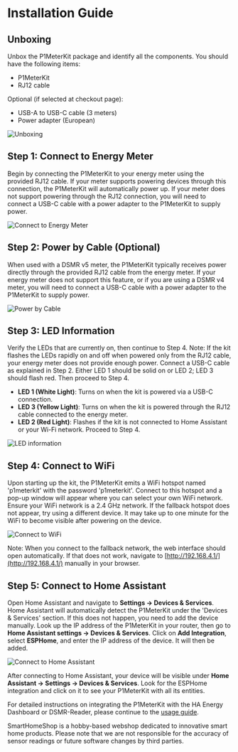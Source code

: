 # Installation Guide

## Unboxing

Unbox the P1MeterKit package and identify all the components. You should have the following items:
- P1MeterKit
- RJ12 cable

Optional (if selected at checkout page):
- USB-A to USB-C cable (3 meters)
- Power adapter (European)

![Unboxing](/images/p1meterkit/unboxing.png)

## Step 1: Connect to Energy Meter

Begin by connecting the P1MeterKit to your energy meter using the provided RJ12 cable. If your meter supports powering devices through this connection, the P1MeterKit will automatically power up. If your meter does not support powering through the RJ12 connection, you will need to connect a USB-C cable with a power adapter to the P1MeterKit to supply power.

![Connect to Energy Meter](/images/p1meterkit/connect-energy-meter.png)

## Step 2: Power by Cable (Optional)

When used with a DSMR v5 meter, the P1MeterKit typically receives power directly through the provided RJ12 cable from the energy meter. If your energy meter does not support this feature, or if you are using a DSMR v4 meter, you will need to connect a USB-C cable with a power adapter to the P1MeterKit to supply power.

![Power by Cable](/images/p1meterkit/power-by-cable.png)

## Step 3: LED Information

Verify the LEDs that are currently on, then continue to Step 4. Note: If the kit flashes the LEDs rapidly on and off when powered only from the RJ12 cable, your energy meter does not provide enough power. Connect a USB-C cable as explained in Step 2. Either LED 1 should be solid on or LED 2; LED 3 should flash red. Then proceed to Step 4.

- **LED 1 (White Light)**: Turns on when the kit is powered via a USB-C connection.
- **LED 3 (Yellow Light)**: Turns on when the kit is powered through the RJ12 cable connected to the energy meter.
- **LED 2 (Red Light)**: Flashes if the kit is not connected to Home Assistant or your Wi-Fi network. Proceed to Step 4.

![LED information](/images/p1meterkit/led-information.png)

## Step 4: Connect to WiFi

Upon starting up the kit, the P1MeterKit emits a WiFi hotspot named 'p1meterkit' with the password 'p1meterkit'. Connect to this hotspot and a pop-up window will appear where you can select your own WiFi network. Ensure your WiFi network is a 2.4 GHz network. If the fallback hotspot does not appear, try using a different device. It may take up to one minute for the WiFi to become visible after powering on the device.

![Connect to WiFi](/images/p1meterkit/connect-wifi.png)

Note: When you connect to the fallback network, the web interface should open automatically. If that does not work, navigate to [http://192.168.4.1/](http://192.168.4.1/) manually in your browser.

## Step 5: Connect to Home Assistant

Open Home Assistant and navigate to **Settings -> Devices & Services**. Home Assistant will automatically detect the P1MeterKit under the 'Devices & Services' section. If this does not happen, you need to add the device manually. Look up the IP address of the P1MeterKit in your router, then go to **Home Assistant settings -> Devices & Services**. Click on **Add Integration**, select **ESPHome**, and enter the IP address of the device. It will then be added.

![Connect to Home Assistant](/images/p1meterkit/connect-ha.png)

After connecting to Home Assistant, your device will be visible under **Home Assistant -> Settings -> Devices & Services**. Look for the ESPHome integration and click on it to see your P1MeterKit with all its entities.

For detailed instructions on integrating the P1MeterKit with the HA Energy Dashboard or DSMR-Reader, please continue to the [usage guide](usage).

SmartHomeShop is a hobby-based webshop dedicated to innovative smart home products. Please note that we are not responsible for the accuracy of sensor readings or future software changes by third parties.